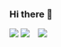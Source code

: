 ### Hi there 👋

![](http://github-profile-summary-cards.vercel.app/api/cards/profile-details?username=groovy-phazuma&theme=calm)
![](http://github-profile-summary-cards.vercel.app/api/cards/most-commit-language?username=groovy-phazuma&theme=calm) &ensp; ![](http://github-profile-summary-cards.vercel.app/api/cards/productive-time?username=groovy-phazuma&theme=calm&utcOffset=8)
<!--
![](http://github-profile-summary-cards.vercel.app/api/cards/most-commit-language?username=groovy-phazuma&theme=calm) &ensp; ![](http://github-profile-summary-cards.vercel.app/api/cards/repos-per-language?username=groovy-phazuma&theme=calm)

![](http://github-profile-summary-cards.vercel.app/api/cards/stats?username=groovy-phazuma&theme=calm) &ensp; ![](http://github-profile-summary-cards.vercel.app/api/cards/productive-time?username=groovy-phazuma&theme=calm&utcOffset=8)
-->
<!--
**groovy-phazuma/groovy-phazuma** is a ✨ _special_ ✨ repository because its `README.md` (this file) appears on your GitHub profile.

Here are some ideas to get you started:

- 🔭 I’m currently working on ...
- 🌱 I’m currently learning ...
- 👯 I’m looking to collaborate on ...
- 🤔 I’m looking for help with ...
- 💬 Ask me about ...
- 📫 How to reach me: ...
- 😄 Pronouns: ...
- ⚡ Fun fact: ...
-->
